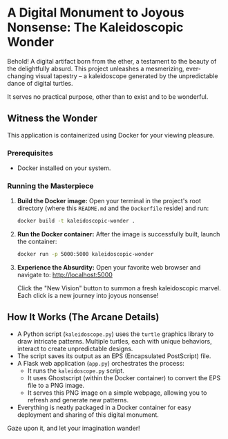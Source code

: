 # A Digital Monument to Joyous Nonsense: The Kaleidoscopic Wonder

Behold! A digital artifact born from the ether, a testament to the beauty of the delightfully absurd. This project unleashes a mesmerizing, ever-changing visual tapestry – a kaleidoscope generated by the unpredictable dance of digital turtles.

It serves no practical purpose, other than to exist and to be wonderful.

## Witness the Wonder

This application is containerized using Docker for your viewing pleasure.

### Prerequisites

- Docker installed on your system.

### Running the Masterpiece

1.  **Build the Docker image:**
    Open your terminal in the project's root directory (where this `README.md` and the `Dockerfile` reside) and run:
    ```bash
    docker build -t kaleidoscopic-wonder .
    ```

2.  **Run the Docker container:**
    After the image is successfully built, launch the container:
    ```bash
    docker run -p 5000:5000 kaleidoscopic-wonder
    ```

3.  **Experience the Absurdity:**
    Open your favorite web browser and navigate to:
    [http://localhost:5000](http://localhost:5000)

    Click the "New Vision" button to summon a fresh kaleidoscopic marvel. Each click is a new journey into joyous nonsense!

## How It Works (The Arcane Details)

-   A Python script (`kaleidoscope.py`) uses the `turtle` graphics library to draw intricate patterns. Multiple turtles, each with unique behaviors, interact to create unpredictable designs.
-   The script saves its output as an EPS (Encapsulated PostScript) file.
-   A Flask web application (`app.py`) orchestrates the process:
    -   It runs the `kaleidoscope.py` script.
    -   It uses Ghostscript (within the Docker container) to convert the EPS file to a PNG image.
    -   It serves this PNG image on a simple webpage, allowing you to refresh and generate new patterns.
-   Everything is neatly packaged in a Docker container for easy deployment and sharing of this digital monument.

Gaze upon it, and let your imagination wander!
